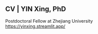 ## CV | YIN Xing, PhD
Postdoctoral Fellow at Zhejiang University     
https://yinxing.streamlit.app/
